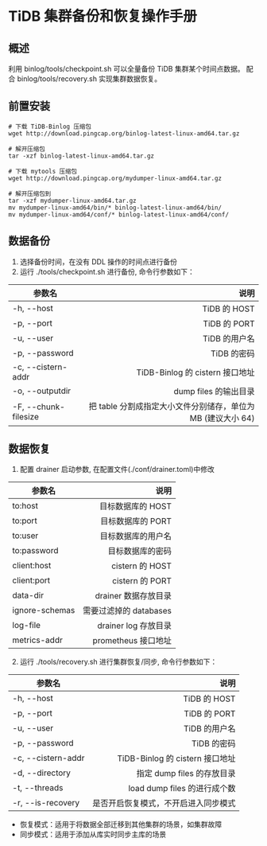 # TiDB 集群备份和恢复操作手册

## 概述
利用 binlog/tools/checkpoint.sh 可以全量备份 TiDB 集群某个时间点数据。
配合 binlog/tools/recovery.sh 实现集群数据恢复。

## 前置安装
```shell
# 下载 TiDB-Binlog 压缩包
wget http://download.pingcap.org/binlog-latest-linux-amd64.tar.gz

# 解开压缩包
tar -xzf binlog-latest-linux-amd64.tar.gz

# 下载 mytools 压缩包
wget http://download.pingcap.org/mydumper-linux-amd64.tar.gz

# 解开压缩包到
tar -xzf mydumper-linux-amd64.tar.gz
mv mydumper-linux-amd64/bin/* binlog-latest-linux-amd64/bin/
mv mydumper-linux-amd64/conf/* binlog-latest-linux-amd64/conf/
```

## 数据备份
 1. 选择备份时间，在没有 DDL 操作的时间点进行备份
 2. 运行 ./tools/checkpoint.sh 进行备份, 命令行参数如下：
 
| 参数名         |  说明     |
| --------       | -----:    |
| -h, --host     | TiDB 的 HOST   |
| -p, --port     | TiDB 的 PORT   |
| -u, --user     | TiDB 的用户名  |
| -p, --password | TiDB 的密码    |
| -c, --cistern-addr| TiDB-Binlog 的 cistern 接口地址|
| -o, --outputdir| dump files 的输出目录 |
| -F, --chunk-filesize|  把 table 分割成指定大小文件分别储存，单位为 MB (建议大小 64)|

## 数据恢复
 1. 配置 drainer 启动参数, 在配置文件(./conf/drainer.toml)中修改
  
| 参数名         |  说明     |
| --------       | -----:    |
| to:host     | 目标数据库的 HOST   |
| to:port     | 目标数据库的 PORT   |
| to:user     | 目标数据库的用户名  |
| to:password | 目标数据库的密码    |
| client:host | cistern 的 HOST     |
| client:port | cistern 的 PORT     |
| data-dir    | drainer 数据存放目录|
| ignore-schemas| 需要过滤掉的 databases|
| log-file    | drainer log 存放目录 |
| metrics-addr| prometheus 接口地址|
 2. 运行 ./tools/recovery.sh 进行集群恢复/同步, 命令行参数如下：
 
| 参数名         |  说明     |
| --------       | -----:    |
| -h, --host     | TiDB 的 HOST   |
| -p, --port     | TiDB 的 PORT   |
| -u, --user     | TiDB 的用户名  |
| -p, --password | TiDB 的密码    |
| -c, --cistern-addr| TiDB-Binlog 的 cistern 接口地址|
| -d, --directory| 指定 dump files 的存放目录 |
| -t, --threads|  load dump files 的进行成个数|
| -r, --is-recovery| 是否开启恢复模式，不开启进入同步模式|
* 恢复模式：适用于将数据全部迁移到其他集群的场景，如集群故障
* 同步模式：适用于添加从库实时同步主库的场景